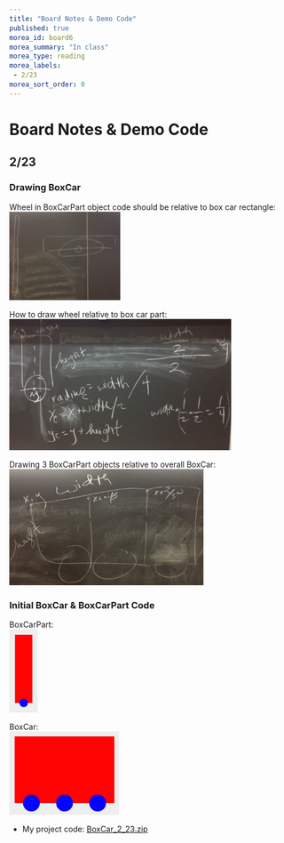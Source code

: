 ```yaml
---
title: "Board Notes & Demo Code"
published: true
morea_id: board6
morea_summary: "In class"
morea_type: reading
morea_labels:
 - 2/23
morea_sort_order: 0
---
```

# Board Notes & Demo Code

## 2/23

### Drawing BoxCar

Wheel in BoxCarPart object code should be relative to box car rectangle:<BR>
<a href="boxcarpart.JPG "><img src="boxcarpart.JPG " width="200"/></a><BR>

How to draw wheel relative to box car part:<BR>
<a href="wheel.JPG"><img src="wheel.JPG" width="400"/></a><BR>

Drawing 3 BoxCarPart objects relative to overall BoxCar:<BR>
<a href="boxcar.JPG"><img src="boxcar.JPG" width="350"/></a><BR>

### Initial BoxCar & BoxCarPart Code

BoxCarPart:<BR>
<a href="BoxCarPart.png"><img src="BoxCarPart.png" height="150"/></a><BR>

BoxCar:<BR>
<a href="BoxCar.png"><img src="BoxCar.png" height="150"/></a><BR>


 * My project code: [BoxCar_2_23.zip](BoxCar_2_23.zip)

